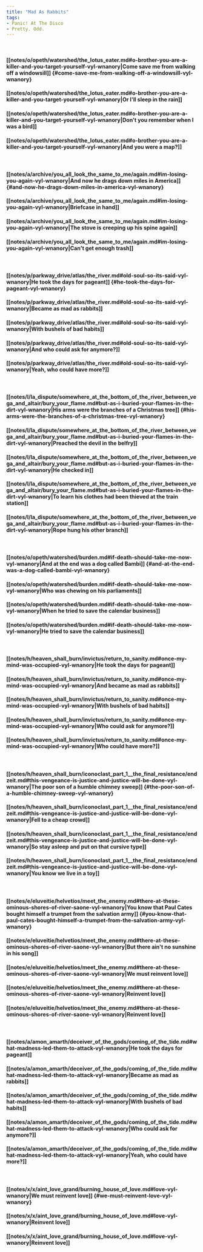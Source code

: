 ```yaml
---
title: "Mad As Rabbits"
tags:
- Panic! At The Disco
- Pretty. Odd.
---
```

&nbsp;
#### [[notes/o/opeth/watershed/the_lotus_eater.md#o-brother-you-are-a-killer-and-you-target-yourself-vyl-wnanory|Come save me from walking off a windowsill]] {#come-save-me-from-walking-off-a-windowsill-vyl-wnanory}
#### [[notes/o/opeth/watershed/the_lotus_eater.md#o-brother-you-are-a-killer-and-you-target-yourself-vyl-wnanory|Or I'll sleep in the rain]]
#### [[notes/o/opeth/watershed/the_lotus_eater.md#o-brother-you-are-a-killer-and-you-target-yourself-vyl-wnanory|Don't you remember when I was a bird]]
#### [[notes/o/opeth/watershed/the_lotus_eater.md#o-brother-you-are-a-killer-and-you-target-yourself-vyl-wnanory|And you were a map?]]
&nbsp;
#### [[notes/a/archive/you_all_look_the_same_to_me/again.md#im-losing-you-again-vyl-wnanory|And now he drags down miles in America]] {#and-now-he-drags-down-miles-in-america-vyl-wnanory}
#### [[notes/a/archive/you_all_look_the_same_to_me/again.md#im-losing-you-again-vyl-wnanory|Briefcase in hand]]
#### [[notes/a/archive/you_all_look_the_same_to_me/again.md#im-losing-you-again-vyl-wnanory|The stove is creeping up his spine again]]
#### [[notes/a/archive/you_all_look_the_same_to_me/again.md#im-losing-you-again-vyl-wnanory|Can't get enough trash]]
&nbsp;
#### [[notes/p/parkway_drive/atlas/the_river.md#old-soul-so-its-said-vyl-wnanory|He took the days for pageant]] {#he-took-the-days-for-pageant-vyl-wnanory}
#### [[notes/p/parkway_drive/atlas/the_river.md#old-soul-so-its-said-vyl-wnanory|Became as mad as rabbits]]
#### [[notes/p/parkway_drive/atlas/the_river.md#old-soul-so-its-said-vyl-wnanory|With bushels of bad habits]]
#### [[notes/p/parkway_drive/atlas/the_river.md#old-soul-so-its-said-vyl-wnanory|And who could ask for anymore?]]
#### [[notes/p/parkway_drive/atlas/the_river.md#old-soul-so-its-said-vyl-wnanory|Yeah, who could have more?]]
&nbsp;
#### [[notes/l/la_dispute/somewhere_at_the_bottom_of_the_river_between_vega_and_altair/bury_your_flame.md#but-as-i-buried-your-flames-in-the-dirt-vyl-wnanory|His arms were the branches of a Christmas tree]] {#his-arms-were-the-branches-of-a-christmas-tree-vyl-wnanory}
#### [[notes/l/la_dispute/somewhere_at_the_bottom_of_the_river_between_vega_and_altair/bury_your_flame.md#but-as-i-buried-your-flames-in-the-dirt-vyl-wnanory|Preached the devil in the belfry]]
#### [[notes/l/la_dispute/somewhere_at_the_bottom_of_the_river_between_vega_and_altair/bury_your_flame.md#but-as-i-buried-your-flames-in-the-dirt-vyl-wnanory|He checked in]]
#### [[notes/l/la_dispute/somewhere_at_the_bottom_of_the_river_between_vega_and_altair/bury_your_flame.md#but-as-i-buried-your-flames-in-the-dirt-vyl-wnanory|To learn his clothes had been thieved at the train station]]
#### [[notes/l/la_dispute/somewhere_at_the_bottom_of_the_river_between_vega_and_altair/bury_your_flame.md#but-as-i-buried-your-flames-in-the-dirt-vyl-wnanory|Rope hung his other branch]]
&nbsp;
#### [[notes/o/opeth/watershed/burden.md#if-death-should-take-me-now-vyl-wnanory|And at the end was a dog called Bambi]] {#and-at-the-end-was-a-dog-called-bambi-vyl-wnanory}
#### [[notes/o/opeth/watershed/burden.md#if-death-should-take-me-now-vyl-wnanory|Who was chewing on his parliaments]]
#### [[notes/o/opeth/watershed/burden.md#if-death-should-take-me-now-vyl-wnanory|When he tried to save the calendar business]]
#### [[notes/o/opeth/watershed/burden.md#if-death-should-take-me-now-vyl-wnanory|He tried to save the calendar business]]
&nbsp;
#### [[notes/h/heaven_shall_burn/invictus/return_to_sanity.md#once-my-mind-was-occupied-vyl-wnanory|He took the days for pageant]]
#### [[notes/h/heaven_shall_burn/invictus/return_to_sanity.md#once-my-mind-was-occupied-vyl-wnanory|And became as mad as rabbits]]
#### [[notes/h/heaven_shall_burn/invictus/return_to_sanity.md#once-my-mind-was-occupied-vyl-wnanory|With bushels of bad habits]]
#### [[notes/h/heaven_shall_burn/invictus/return_to_sanity.md#once-my-mind-was-occupied-vyl-wnanory|Who could ask for anymore?]]
#### [[notes/h/heaven_shall_burn/invictus/return_to_sanity.md#once-my-mind-was-occupied-vyl-wnanory|Who could have more?]]
&nbsp;
#### [[notes/h/heaven_shall_burn/iconoclast_part_1__the_final_resistance/endzeit.md#this-vengeance-is-justice-and-justice-will-be-done-vyl-wnanory|The poor son of a humble chimney sweep]] {#the-poor-son-of-a-humble-chimney-sweep-vyl-wnanory}
#### [[notes/h/heaven_shall_burn/iconoclast_part_1__the_final_resistance/endzeit.md#this-vengeance-is-justice-and-justice-will-be-done-vyl-wnanory|Fell to a cheap crowd]]
#### [[notes/h/heaven_shall_burn/iconoclast_part_1__the_final_resistance/endzeit.md#this-vengeance-is-justice-and-justice-will-be-done-vyl-wnanory|So stay asleep and put on that cursive type]]
#### [[notes/h/heaven_shall_burn/iconoclast_part_1__the_final_resistance/endzeit.md#this-vengeance-is-justice-and-justice-will-be-done-vyl-wnanory|You know we live in a toy]]
&nbsp;
#### [[notes/e/eluveitie/helvetios/meet_the_enemy.md#there-at-these-ominous-shores-of-river-saone-vyl-wnanory|You know that Paul Cates bought himself a trumpet from the salvation army]] {#you-know-that-paul-cates-bought-himself-a-trumpet-from-the-salvation-army-vyl-wnanory}
#### [[notes/e/eluveitie/helvetios/meet_the_enemy.md#there-at-these-ominous-shores-of-river-saone-vyl-wnanory|But there ain't no sunshine in his song]]
#### [[notes/e/eluveitie/helvetios/meet_the_enemy.md#there-at-these-ominous-shores-of-river-saone-vyl-wnanory|We must reinvent love]]
#### [[notes/e/eluveitie/helvetios/meet_the_enemy.md#there-at-these-ominous-shores-of-river-saone-vyl-wnanory|Reinvent love]]
#### [[notes/e/eluveitie/helvetios/meet_the_enemy.md#there-at-these-ominous-shores-of-river-saone-vyl-wnanory|Reinvent love]]
&nbsp;
#### [[notes/a/amon_amarth/deceiver_of_the_gods/coming_of_the_tide.md#what-madness-led-them-to-attack-vyl-wnanory|He took the days for pageant]]
#### [[notes/a/amon_amarth/deceiver_of_the_gods/coming_of_the_tide.md#what-madness-led-them-to-attack-vyl-wnanory|Became as mad as rabbits]]
#### [[notes/a/amon_amarth/deceiver_of_the_gods/coming_of_the_tide.md#what-madness-led-them-to-attack-vyl-wnanory|With bushels of bad habits]]
#### [[notes/a/amon_amarth/deceiver_of_the_gods/coming_of_the_tide.md#what-madness-led-them-to-attack-vyl-wnanory|Who could ask for anymore?]]
#### [[notes/a/amon_amarth/deceiver_of_the_gods/coming_of_the_tide.md#what-madness-led-them-to-attack-vyl-wnanory|Yeah, who could have more?]]
&nbsp;
#### [[notes/x/x/aint_love_grand/burning_house_of_love.md#love-vyl-wnanory|We must reinvent love]] {#we-must-reinvent-love-vyl-wnanory}
#### [[notes/x/x/aint_love_grand/burning_house_of_love.md#love-vyl-wnanory|Reinvent love]]
#### [[notes/x/x/aint_love_grand/burning_house_of_love.md#love-vyl-wnanory|Reinvent love]]
